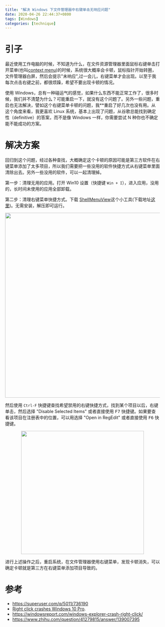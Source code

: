 ```yaml
---
title: "解决 Windows 下文件管理器中右键单击无响应问题"
date: 2020-04-26 22:44:37+0800
tags: [Windows]
categories: [technique]
---
```


# 引子 #

最近使用工作电脑的时候，不知道为什么，在文件资源管理器里面鼠标右键单击打开菜单(也叫[context menu](https://en.wikipedia.org/wiki/Context_menu))的时候，系统很大概率会卡顿，鼠标指针开始转圈，文件管理器白屏，然后会提示"未响应",过一会儿，右键菜单才会出现。以至于我每次点击右键之前，都很烦躁，希望不要出现卡顿的情况。

<!--more-->

使用 Windows，总有一种碰运气的感觉，如果什么东西不能正常工作了，很多时候，我们并不清楚为什么？可能重启一下，就没有这个问题了。另外一些问题，重启也无法解决，譬如这个右键菜单卡顿的问题，我\*\*重启了好几次也没有用。从这个角度来看，我更喜欢 Linux 系统，基本上出现了问题，从谷歌总能找到确定性（definitive）的答案，而不是像 Windows 一样，你需要尝试 N 种你也不确定能不能成功的方案。

# 解决方案 #

回归到这个问题，经过各种查找，大概确定这个卡顿的原因可能是第三方软件在右键菜单添加了太多项目，所以我们需要把一些没用的软件快捷方式从右键菜单里面清除出去。另外一些没用的软件，可以一起清理掉。

第一步：清理无用的应用。打开 Win10 设置（快捷键 `Win + I`），进入应用，没用的，长时间未使用的应用全部卸载。

第二步：清理右键菜单快捷方式。下载 [ShellMenuView](http://www.nirsoft.net/utils/shell_menu_view.html)这个小工具(下载地址[这里](http://www.nirsoft.net/utils/shmnview.zip))。无需安装，解压即可运行。

<p align="center">
<img src="https://blog-resource-1257868508.file.myqcloud.com/20200426225057.png" width="600">
</p>

然后使用 `Ctrl-F` 快捷键查找希望禁用的右键快捷方式，找到某个项目以后，右键单击，然后选择 "Disable Selected Items" 或者直接使用 <kbd>F7</kbd> 快捷键。如果要查看该项目在注册表中的位置，可以用选择 "Open in RegEdit" 或者直接使用 <kbd>F6</kbd> 快捷键。

<p align="center">
<img src="https://blog-resource-1257868508.file.myqcloud.com/20200426225205.png" width="400">
</p>

进行上述操作之后，重启系统，在文件管理器使用右键菜单，发现卡顿消失，可以确定卡顿就是第三方在右键菜单添加项目导致的。

# 参考 #

+ https://superuser.com/q/5011/736190
+ [Right click crashes Windows 10 Pro](https://answers.microsoft.com/en-us/windows/forum/all/right-click-crashes-explorer-on-windows-10-pro/3fd432f3-6b11-40be-b75f-babc038fcbff).
+ https://windowsreport.com/windows-explorer-crash-right-click/
+ https://www.zhihu.com/question/41279815/answer/139007395
